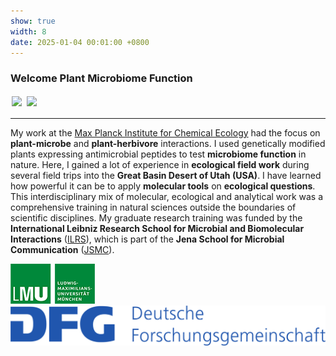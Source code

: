 ```yaml
---
show: true
width: 8
date: 2025-01-04 00:01:00 +0800
---
```


<div class="p-4">
    <h3>Welcome Plant Microbiome Function</h3>
       <img data-src="{{ 'assets/images/photos/IMG_2714m.jpg' | relative_url }}" class="lazy rounded" style="width: 48%; height: auto;margin: 2px;" src="{{ '/assets/images/empty_300x200.png' | relative_url }}">
 <img data-src="{{ 'assets/images/photos/IMG_4270m.jpg' | relative_url }}" class="lazy rounded" style="width: 48%; height: auto;margin: 2px;" src="{{ '/assets/images/empty_300x200.png' | relative_url }}">
    <hr />
    <p>
       My work at the <a href=" https://www.ice.mpg.de/" target="_blank">Max Planck Institute for Chemical Ecology</a> had the focus on <b>plant-microbe</b> and <b>plant-herbivore</b> interactions. I used genetically modified plants expressing antimicrobial peptides to test <b>microbiome function</b> in nature. Here, I gained a lot of experience in <b>ecological field work</b> during several field trips into the <b>Great Basin Desert of Utah (USA)</b>. I have learned how powerful it can be to apply <b>molecular tools</b> on <b>ecological questions</b>. This interdisciplinary mix of molecular, ecological and analytical work was a comprehensive training in natural sciences outside the boundaries of scientific disciplines. My graduate research training was funded by the <b>International Leibniz Research School for Microbial and Biomolecular Interactions</b> (<a href="https://www.ilrs.de/" target="_blank">ILRS</a>), which is part of the <b>Jena School for Microbial Communication</b> (<a href="https://www.jsmc-phd.de/" target="_blank">JSMC</a>).
        </p>
   <img src="/assets/logo/logo64_LMU.png" alt="ICE Logo" class="rounded-sm img-fluid logo-img">
     <img src="/assets/logo/logo_DFG.png" alt="JSMC Logo" class="rounded-sm img-fluid logo-img"> 
    </div>
